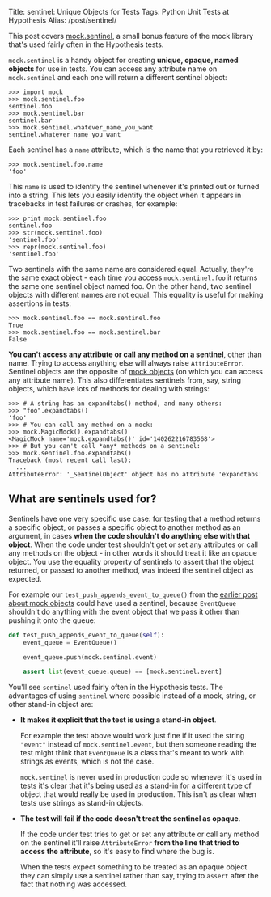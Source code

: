 Title: sentinel: Unique Objects for Tests
Tags: Python Unit Tests at Hypothesis
Alias: /post/sentinel/

This post covers [mock.sentinel](https://docs.python.org/3/library/unittest.mock.html#sentinel),
a small bonus feature of the mock library that's used fairly often in the
Hypothesis tests.

`mock.sentinel` is a handy object for creating **unique, opaque, named objects**
for use in tests. You can access any attribute name on `mock.sentinel` and each
one will return a different sentinel object:

```pycon
>>> import mock
>>> mock.sentinel.foo
sentinel.foo
>>> mock.sentinel.bar
sentinel.bar
>>> mock.sentinel.whatever_name_you_want
sentinel.whatever_name_you_want
```

Each sentinel has a `name` attribute, which is the name that you retrieved it
by:

```pycon
>>> mock.sentinel.foo.name
'foo'
```

This `name` is used to identify the sentinel whenever it's printed out or
turned into a string. This lets you easily identify the object when it appears
in tracebacks in test failures or crashes, for example:

```pycon
>>> print mock.sentinel.foo
sentinel.foo
>>> str(mock.sentinel.foo)
'sentinel.foo'
>>> repr(mock.sentinel.foo)
'sentinel.foo'
```

Two sentinels with the same name are considered equal. Actually, they're the
same exact object - each time you access `mock.sentinel.foo` it returns the
same one sentinel object named foo.
On the other hand, two sentinel objects with different names are not equal.
This equality is useful for making assertions in tests:

```pycon
>>> mock.sentinel.foo == mock.sentinel.foo
True
>>> mock.sentinel.foo == mock.sentinel.bar
False
```

**You can't access any attribute or call any method on a sentinel**, other
than name. Trying to access anything else will always raise `AttributeError`.
Sentinel objects are the opposite of [mock objects](/posts/mock) (on which
you can access any attribute name). This also differentiates sentinels from,
say, string objects, which have lots of methods for dealing with strings:

```pycon
>>> # A string has an expandtabs() method, and many others:
>>> "foo".expandtabs()
'foo'
>>> # You can call any method on a mock:
>>> mock.MagicMock().expandtabs()
<MagicMock name='mock.expandtabs()' id='140262216783568'>
>>> # But you can't call *any* methods on a sentinel:
>>> mock.sentinel.foo.expandtabs()
Traceback (most recent call last):
  ...
AttributeError: '_SentinelObject' object has no attribute 'expandtabs'
```

## What are sentinels used for?

Sentinels have one very specific use case: for testing that a method returns
a specific object, or passes a specific object to another method as an
argument, in cases **when the code shouldn't do anything else with that
object**.  When the code under test shouldn't get or set any attributes or call
any methods on the object - in other words it should treat it like an opaque
object. You use the equality property of sentinels to assert that the object
returned, or passed to another method, was indeed the sentinel object as
expected.

For example our `test_push_appends_event_to_queue()` from the 
[earlier post about mock objects](/posts/mock) could have used a sentinel,
because `EventQueue` shouldn't do anything with the event object that we pass
it other than pushing it onto the queue:

```python
def test_push_appends_event_to_queue(self):
    event_queue = EventQueue()

    event_queue.push(mock.sentinel.event)

    assert list(event_queue.queue) == [mock.sentinel.event]
```

You'll see `sentinel` used fairly often in the Hypothesis tests.
The advantages of using `sentinel` where possible instead of a mock, string,
or other stand-in object are:

* **It makes it explicit that the test is using a stand-in object**.

    For example the test above would work just fine if it used the string
    `"event"` instead of `mock.sentinel.event`, but then someone reading the test
    might think that `EventQueue` is a class that's meant to work with strings as
    events, which is not the case.

    `mock.sentinel` is never used in production code so whenever it's used in
    tests it's clear that it's being used as a stand-in for a different type of
    object that would really be used in production. This isn't as clear when
    tests use strings as stand-in objects.

* **The test will fail if the code doesn't treat the sentinel as opaque**.

    If the code under test tries to get or set any attribute or call any method
    on the sentinel it'll raise `AttributeError` **from the line that tried to
    access the attribute**, so it's easy to find where the bug is.
    
    When the tests expect something to be treated as an opaque object they can
    simply use a sentinel rather than say, trying to `assert` after the fact that
    nothing was accessed.
